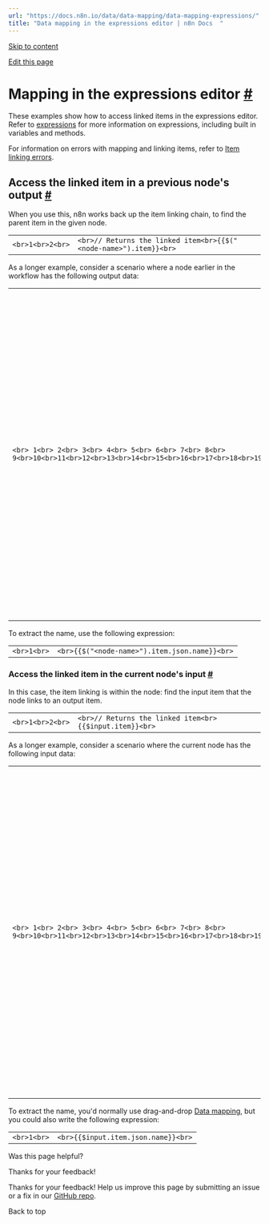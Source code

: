 ```yaml
---
url: "https://docs.n8n.io/data/data-mapping/data-mapping-expressions/"
title: "Data mapping in the expressions editor | n8n Docs  "
---
```


[Skip to content](https://docs.n8n.io/data/data-mapping/data-mapping-expressions/#mapping-in-the-expressions-editor)

[Edit this page](https://github.com/n8n-io/n8n-docs/edit/main/docs/data/data-mapping/data-mapping-expressions.md "Edit this page")

# Mapping in the expressions editor [\#](https://docs.n8n.io/data/data-mapping/data-mapping-expressions/\#mapping-in-the-expressions-editor "Permanent link")

These examples show how to access linked items in the expressions editor. Refer to [expressions](https://docs.n8n.io/code/expressions/) for more information on expressions, including built in variables and methods.

For information on errors with mapping and linking items, refer to [Item linking errors](https://docs.n8n.io/data/data-mapping/data-item-linking/item-linking-errors/).

## Access the linked item in a previous node's output [\#](https://docs.n8n.io/data/data-mapping/data-mapping-expressions/\#access-the-linked-item-in-a-previous-nodes-output "Permanent link")

When you use this, n8n works back up the item linking chain, to find the parent item in the given node.

|     |     |
| --- | --- |
| ```<br>1<br>2<br>``` | ```<br>// Returns the linked item<br>{{$("<node-name>").item}}<br>``` |

As a longer example, consider a scenario where a node earlier in the workflow has the following output data:

|     |     |
| --- | --- |
| ```<br> 1<br> 2<br> 3<br> 4<br> 5<br> 6<br> 7<br> 8<br> 9<br>10<br>11<br>12<br>13<br>14<br>15<br>16<br>17<br>18<br>19<br>20<br>21<br>22<br>``` | ```<br>[<br>  {<br>    "id": "23423532",<br>    "name": "Jay Gatsby",<br>  },<br>  {<br>    "id": "23423533",<br>    "name": "José Arcadio Buendía",<br>  },<br>  {<br>    "id": "23423534",<br>    "name": "Max Sendak",<br>  },<br>  {<br>    "id": "23423535",<br>    "name": "Zaphod Beeblebrox",<br>  },<br>  {<br>    "id": "23423536",<br>    "name": "Edmund Pevensie",<br>  }<br>]<br>``` |

To extract the name, use the following expression:

|     |     |
| --- | --- |
| ```<br>1<br>``` | ```<br>{{$("<node-name>").item.json.name}}<br>``` |

### Access the linked item in the current node's input [\#](https://docs.n8n.io/data/data-mapping/data-mapping-expressions/\#access-the-linked-item-in-the-current-nodes-input "Permanent link")

In this case, the item linking is within the node: find the input item that the node links to an output item.

|     |     |
| --- | --- |
| ```<br>1<br>2<br>``` | ```<br>// Returns the linked item<br>{{$input.item}}<br>``` |

As a longer example, consider a scenario where the current node has the following input data:

|     |     |
| --- | --- |
| ```<br> 1<br> 2<br> 3<br> 4<br> 5<br> 6<br> 7<br> 8<br> 9<br>10<br>11<br>12<br>13<br>14<br>15<br>16<br>17<br>18<br>19<br>20<br>21<br>22<br>``` | ```<br>[<br>  {<br>    "id": "23423532",<br>    "name": "Jay Gatsby",<br>  },<br>  {<br>    "id": "23423533",<br>    "name": "José Arcadio Buendía",<br>  },<br>  {<br>    "id": "23423534",<br>    "name": "Max Sendak",<br>  },<br>  {<br>    "id": "23423535",<br>    "name": "Zaphod Beeblebrox",<br>  },<br>  {<br>    "id": "23423536",<br>    "name": "Edmund Pevensie",<br>  }<br>]<br>``` |

To extract the name, you'd normally use drag-and-drop [Data mapping](https://docs.n8n.io/data/data-mapping/), but you could also write the following expression:

|     |     |
| --- | --- |
| ```<br>1<br>``` | ```<br>{{$input.item.json.name}}<br>``` |

Was this page helpful?






Thanks for your feedback!






Thanks for your feedback! Help us improve this page by submitting an issue or a fix in our [GitHub repo](https://github.com/n8n-io/n8n-docs).


Back to top